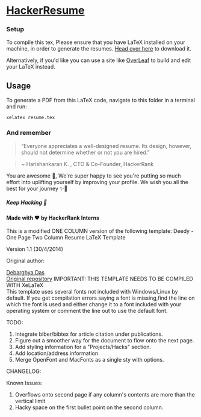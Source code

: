 # [HackerResume](https://hackerresume.com)

### Setup

To compile this tex, Please ensure that you have LaTeX installed on your machine, in order to generate the resumes. [Head over here](https://www.latex-project.org/get/) to download it.
  
Alternatively, if you'd like you can use a site like [OverLeaf](https://overleaf.com) to build and edit your LaTeX instead.

## Usage

To generate a PDF from this LaTeX code, navigate to this folder in a terminal and run:

    xelatex resume.tex

### And remember

>“Everyone appreciates a well-designed resume. Its design, however, should not determine whether or not you are hired.”  

> ~ Harishankaran K. ,   CTO & Co-Founder, HackerRank

You are awesome 🙂, We're super happy to see you're putting so much effort into uplifting yourself by improving your profile. We wish you all the best for your journey ✨🚀

##### Keep Hacking 🎉

#### Made with ♥ by HackerRank Interns

This is a modified ONE COLUMN version of the following template:
Deedy - One Page Two Column Resume
LaTeX Template  

Version 1.1 (30/4/2014)  

Original author:  

[Debarghya Das](http://debarghyadas.com)  
[Original repository](https://github.com/deedydas/Deedy-Resume)
IMPORTANT: THIS TEMPLATE NEEDS TO BE COMPILED WITH XeLaTeX  
This template uses several fonts not included with Windows/Linux by default. If you get compilation errors saying a font is missing,find the line on which the font is used and either change it to a font included with your operating system or comment the line out to use the default font.

TODO:

1. Integrate biber/bibtex for article citation under publications.
2. Figure out a smoother way for the document to flow onto the next page.
3. Add styling information for a "Projects/Hacks" section.
4. Add location/address information
5. Merge OpenFont and MacFonts as a single sty with options.

CHANGELOG:

Known Issues:

1. Overflows onto second page if any column's contents are more than the vertical limit
2. Hacky space on the first bullet point on the second column.
